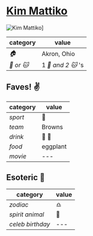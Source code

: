 # [Kim Mattiko](https://github.com/kmattiko)

![Kim Mattiko](https://avatars0.githubusercontent.com/u/12112294?v=3&s=460)]

| category | value |
|-----------|-------|
| _:house:_ | Akron, Ohio |
| _:dog: or :cat:_ | 1 _:dog: and 2 :cat:_  's |

## Faves! :v:

| category | value |
|----------|--------|
| _sport_  | :football: |
| _team_   | Browns |
| _drink_  | :beer: :wine_glass: |
| _food_   | eggplant |
| _movie_  | --- |

## Esoteric :crystal_ball:

| category | value |
|----------|-------|
| _zodiac_ | :libra: |
| _spirit animal_ | :wolf: |
| _celeb birthday_ | --- |
